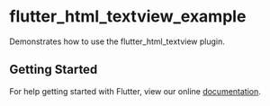 # flutter_html_textview_example

Demonstrates how to use the flutter_html_textview plugin.

## Getting Started

For help getting started with Flutter, view our online
[documentation](https://flutter.io/).

